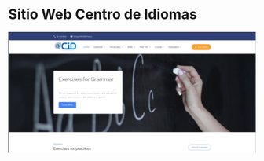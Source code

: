 # Sitio Web Centro de Idiomas
![image alt](https://github.com/innovacedarmada/centroidiomas/blob/main/img-front.jpg?raw=true)
